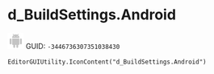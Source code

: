 # d_BuildSettings.Android
![](/img/d_BuildSettings.Android.png)
GUID: `-3446736307351038430`
```
EditorGUIUtility.IconContent("d_BuildSettings.Android")
```
